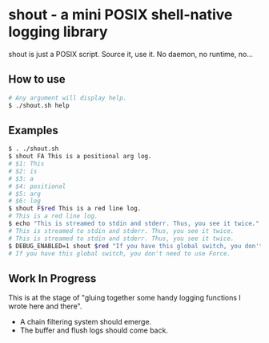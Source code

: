 # shout - a mini POSIX shell-native logging library

shout is just a POSIX script. Source it, use it. No daemon, no runtime, no...

## How to use

```sh
# Any argument will display help.
$ ./shout.sh help
```

## Examples

```sh
$ . ./shout.sh
$ shout FA This is a positional arg log.
# $1: This
# $2: is
# $3: a
# $4: positional
# $5: arg
# $6: log
$ shout F$red This is a red line log.
# This is a red line log.
$ echo "This is streamed to stdin and stderr. Thus, you see it twice." | shout F
# This is streamed to stdin and stderr. Thus, you see it twice.
# This is streamed to stdin and stderr. Thus, you see it twice.
$ DEBUG_ENABLED=1 shout $red "If you have this global switch, you don't need Force."
# If you have this global switch, you don't need to use Force.
```

## Work In Progress

This is at the stage of "gluing together some handy logging functions I wrote here
and there".

- A chain filtering system should emerge.
- The buffer and flush logs should come back.
